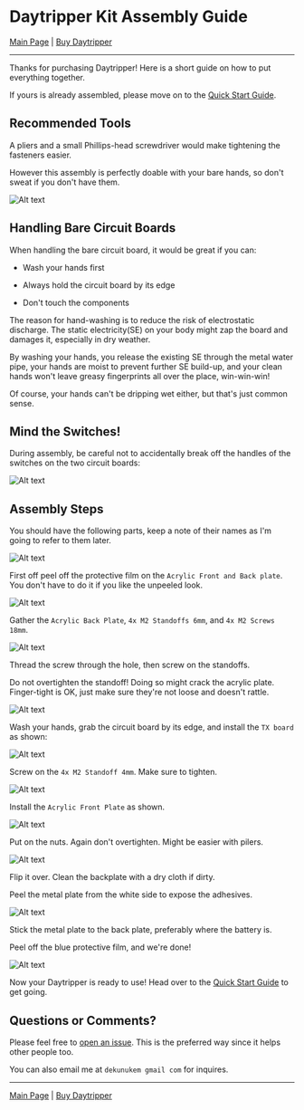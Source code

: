 # Daytripper Kit Assembly Guide

[Main Page](/README.md) | [Buy Daytripper](https://www.tindie.com/products/dekuNukem/daytripper)

------

Thanks for purchasing Daytripper! Here is a short guide on how to put everything together.

If yours is already assembled, please move on to the [Quick Start Guide](/quick_start_guide.md).

## Recommended Tools

A pliers and a small Phillips-head screwdriver would make tightening the fasteners easier.

However this assembly is perfectly doable with your bare hands, so don't sweat if you don't have them.

![Alt text](resources/photos/tools.jpg)

## Handling Bare Circuit Boards

When handling the bare circuit board, it would be great if you can:

* Wash your hands first

* Always hold the circuit board by its edge

* Don't touch the components

The reason for hand-washing is to reduce the risk of electrostatic discharge. The static electricity(SE) on your body might zap the board and damages it, especially in dry weather.

By washing your hands, you release the existing SE through the metal water pipe, your hands are moist to prevent further SE build-up, and your clean hands won't leave greasy fingerprints all over the place, win-win-win!

Of course, your hands can't be dripping wet either, but that's just common sense.

## Mind the Switches!

During assembly, be careful not to accidentally break off the handles of the switches on the two circuit boards:

![Alt text](resources/photos/switches.jpg)

## Assembly Steps

You should have the following parts, keep a note of their names as I'm going to refer to them later. 

![Alt text](resources/photos/components.jpg)

First off peel off the protective film on the `Acrylic Front and Back plate`. You don't have to do it if you like the unpeeled look. 

![Alt text](resources/photos/film.jpg)

Gather the `Acrylic Back Plate`, `4x M2 Standoffs 6mm`, and `4x M2 Screws 18mm`.

![Alt text](resources/photos/back.jpg)

Thread the screw through the hole, then screw on the standoffs.

Do not overtighten the standoff! Doing so might crack the acrylic plate. Finger-tight is OK, just make sure they're not loose and doesn't rattle.

![Alt text](resources/photos/back_in.jpg)

Wash your hands, grab the circuit board by its edge, and install the `TX board` as shown:

![Alt text](resources/photos/tx_in.jpg)

Screw on the `4x M2 Standoff 4mm`. Make sure to tighten. 

![Alt text](resources/photos/tx_m2.jpg)

Install the `Acrylic Front Plate` as shown. 

![Alt text](resources/photos/tx_plate.jpg)

Put on the nuts. Again don't overtighten. Might be easier with pilers. 

![Alt text](resources/photos/tx_nut.jpg)

Flip it over. Clean the backplate with a dry cloth if dirty.

Peel the metal plate from the white side to expose the adhesives.

![Alt text](resources/photos/metal_peel.jpg)

Stick the metal plate to the back plate, preferably where the battery is. 

Peel off the blue protective film, and we're done!

![Alt text](resources/photos/done.jpg)

Now your Daytripper is ready to use! Head over to the [Quick Start Guide](/quick_start_guide.md) to get going.

## Questions or Comments?

Please feel free to [open an issue](https://github.com/dekuNukem/daytripper/issues). This is the preferred way since it helps other people too.

You can also email me at `dekunukem gmail com` for inquires.

------

[Main Page](/README.md) | [Buy Daytripper](https://www.tindie.com/products/dekuNukem/daytripper)